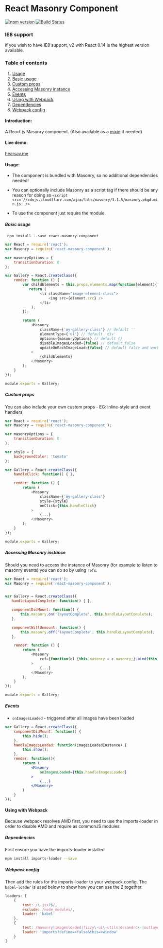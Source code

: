 React Masonry Component
=======================

[![npm version](https://badge.fury.io/js/react-masonry-component.svg)](http://badge.fury.io/js/react-masonry-component)
[![Build Status](https://travis-ci.org/eiriklv/react-masonry-component.svg?branch=master)](https://travis-ci.org/eiriklv/react-masonry-component)

### IE8 support
if you wish to have IE8 support, v2 with React 0.14 is the highest version available.

### Table of contents
1. [Usage](#usage)
  1. [Basic usage](#basic-usage)
  2. [Custom props](#custom-props)
  3. [Accessing Masonry instance](#accessing-masonry-instance)
  4. [Events](#events)
3. [Using with Webpack](#using-with-webpack)
  1. [Dependencies](#dependencies)
  2. [Webpack config](#webpack-config)

#### Introduction:
A React.js Masonry component. (Also available as a [mixin](https://github.com/eiriklv/react-masonry-mixin) if needed)

#### Live demo:
[hearsay.me](http://www.hearsay.me)

#### Usage:

* The component is bundled with Masonry, so no additional dependencies needed!
* You can optionally include Masonry as a script tag if there should be any reason for doing so
`<script src='//cdnjs.cloudflare.com/ajax/libs/masonry/3.1.5/masonry.pkgd.min.js' />`

* To use the component just require the module.

##### Basic usage
``` npm install --save react-masonry-component```
```js
var React = require('react');
var Masonry = require('react-masonry-component');

var masonryOptions = {
    transitionDuration: 0
};

var Gallery = React.createClass({
    render: function () {
        var childElements = this.props.elements.map(function(element){
           return (
                <li className="image-element-class">
                    <img src={element.src} />
                </li>
            );
        });

        return (
            <Masonry
                className={'my-gallery-class'} // default ''
                elementType={'ul'} // default 'div'
                options={masonryOptions} // default {}
                disableImagesLoaded={false} // default false
                updateOnEachImageLoad={false} // default false and works only if disableImagesLoaded is false
            >
                {childElements}
            </Masonry>
        );
    }
});

module.exports = Gallery;
```

##### Custom props
You can also include your own custom props - EG: inline-style and event handlers.

```js
var React = require('react');
var Masonry = require('react-masonry-component');

var masonryOptions = {
    transitionDuration: 0
};

var style = {
    backgroundColor: 'tomato'
};

var Gallery = React.createClass({
    handleClick: function() { },

    render: function () {
        return (
            <Masonry
                className={'my-gallery-class'}
                style={style}
                onClick={this.handleClick}
            >
                {...}
            </Masonry>
        );
    }
});

module.exports = Gallery;
```

##### Accessing Masonry instance
Should you need to access the instance of Masonry (for example to listen to masonry events)
you can do so by using `refs`.

 ```js
 var React = require('react');
 var Masonry = require('react-masonry-component');


 var Gallery = React.createClass({
    handleLayoutComplete: function() { },

    componentDidMount: function() {
        this.masonry.on('layoutComplete', this.handleLayoutComplete);
    },

    componentWillUnmount: function() {
        this.masonry.off('layoutComplete', this.handleLayoutComplete);
    },

     render: function () {
         return (
             <Masonry
                 ref={function(c) {this.masonry = c.masonry;}.bind(this)}
             >
                 {...}
             </Masonry>
         );
     }
 });

 module.exports = Gallery;
 ```

##### Events

- `onImagesLoaded` - triggered after all images have been loaded

```jsx
var Gallery = React.createClass({
    componentDidMount: function() {
        this.hide();
    },
    handleImagesLoaded: function(imagesLoadedInstance) {
        this.show();
    },
    render: function(){
        return (
            <Masonry
                onImagesLoaded={this.handleImagesLoaded}
            >
                {...}
            </Masonry>
        )
    }
});
```

#### Using with Webpack
Because webpack resolves AMD first, you need to use the imports-loader in order to disable AMD
and require as commonJS modules.

##### Dependencies
First ensure you have the imports-loader installed
```sh
npm install imports-loader --save
```

##### Webpack config
Then add the rules for the imports-loader to your webpack config.
The `babel-loader` is used below to show how you can use the 2 together.
```js
loaders: [
    {
        test: /\.jsx?$/,
        exclude: /node_modules/,
        loader: 'babel'
    },
    {
        test: /masonry|imagesloaded|fizzy\-ui\-utils|desandro\-|outlayer|get\-size|doc\-ready|eventie|eventemitter/,
        loader: 'imports?define=>false&this=>window'
    }
]
```
